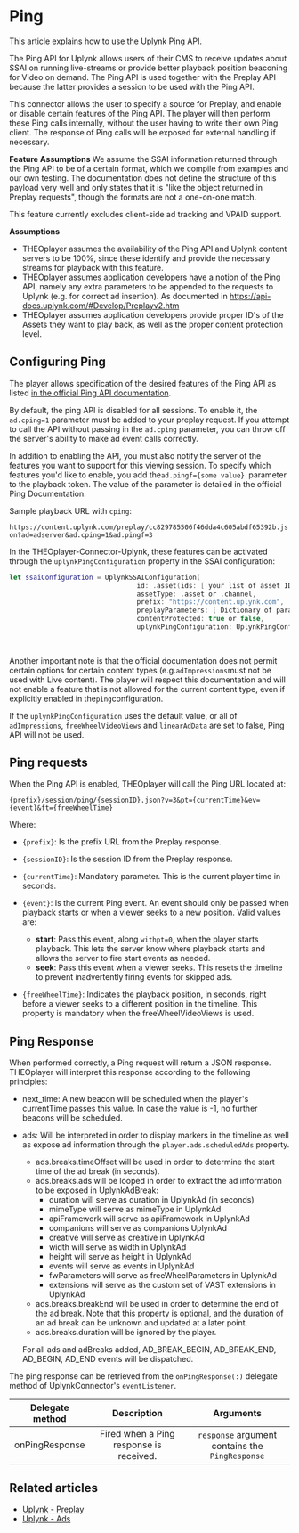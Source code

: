 # Ping

This article explains how to use the Uplynk Ping API.

The Ping API for Uplynk allows users of their CMS to receive updates about SSAI on running live-streams or provide better playback position beaconing for Video on demand. The Ping API is used together with the Preplay API because the latter provides a session to be used with the Ping API.

This connector allows the user to specify a source for Preplay, and enable or disable certain features of the Ping API. The player will then perform these Ping calls internally, without the user having to write their own Ping client. The response of Ping calls will be exposed for external handling if necessary.

**Feature Assumptions**
We assume the SSAI information returned through the Ping API to be of a certain format, which we compile from examples and our own testing. The documentation does not define the structure of this payload very well and only states that it is "like the object returned in Preplay requests", though the formats are not a one-on-one match.

This feature currently excludes client-side ad tracking and VPAID support.

**Assumptions**

- THEOplayer assumes the availability of the Ping API and Uplynk content servers to be 100%, since these identify and provide the necessary streams for playback with this feature.
- THEOplayer assumes application developers have a notion of the Ping API, namely any extra parameters to be appended to the requests to Uplynk (e.g. for correct ad insertion). As documented in https://api-docs.uplynk.com/#Develop/Preplayv2.htm
- THEOplayer assumes application developers provide proper ID's of the Assets they want to play back, as well as the proper content protection level.

## Configuring Ping

The player allows specification of the desired features of the Ping API as listed [in the official Ping API documentation](https://api-docs.uplynk.com/#Develop/Preplayv2.htm#Features).

By default, the ping API is disabled for all sessions. To enable it, the `ad.cping=1` parameter must be added to your preplay request. If you attempt to call the API without passing in the `ad.cping` parameter, you can throw off the server's ability to make ad event calls correctly.

In addition to enabling the API, you must also notify the server of the features you want to support for this viewing session. To specify which features you'd like to enable, you add the`ad.pingf={some value} `parameter to the playback token. The value of the parameter is detailed in the official Ping Documentation.

Sample playback URL with `cping`:

`https://content.uplynk.com/preplay/cc829785506f46dda4c605abdf65392b.json?ad=adserver&ad.cping=1&ad.pingf=3`

In the THEOplayer-Connector-Uplynk, these features can be activated through the `uplynkPingConfiguration` property in the SSAI configuration:

```swift
let ssaiConfiguration = UplynkSSAIConfiguration(
                                id: .asset(ids: [ your list of asset IDs]),
                                assetType: .asset or .channel,
                                prefix: "https://content.uplynk.com",
                                preplayParameters: [ Dictionary of parameters ]
                                contentProtected: true or false,
                                uplynkPingConfiguration: UplynkPingConfiguration(adImpressions: true or false, // Defaults to false
                                                                                 freeWheelVideoViews: true or false, // Defaults to false
                                                                                 linearAdData: true or false)) // Defaults to false
```

Another important note is that the official documentation does not permit certain options for certain content types (e.g.`adImpressions`must not be used with Live content). The player will respect this documentation and will not enable a feature that is not allowed for the current content type, even if explicitly enabled in the`ping`configuration.

If the `uplynkPingConfiguration` uses the default value, or all of `adImpressions`, `freeWheelVideoViews` and `linearAdData` are set to false, Ping API will not be used.

## Ping requests

When the Ping API is enabled, THEOplayer will call the Ping URL located at:

```
{prefix}/session/ping/{sessionID}.json?v=3&pt={currentTime}&ev={event}&ft={freeWheelTime}
```

Where:

- `{prefix}`: Is the prefix URL from the Preplay response.
- `{sessionID}`: Is the session ID from the Preplay response.
- `{currentTime}`: Mandatory parameter. This is the current player time in seconds.

- `{event}`: Is the current Ping event. An event should only be passed when playback starts or when a viewer seeks to a new position.
  Valid values are:

  - **start**: Pass this event, along `withpt=0`, when the player starts playback. This lets the server know where playback starts and allows the server to fire start events as needed.
  - **seek**: Pass this event when a viewer seeks. This resets the timeline to prevent inadvertently firing events for skipped ads.

- `{freeWheelTime}`: Indicates the playback position, in seconds, right before a viewer seeks to a different position in the timeline. This property is mandatory when the freeWheelVideoViews is used.

## Ping Response

When performed correctly, a Ping request will return a JSON response. THEOplayer will interpret this response according to the following principles:

- next_time: A new beacon will be scheduled when the player's currentTime passes this value. In case the value is -1, no further beacons will be scheduled.
- ads: Will be interpreted in order to display markers in the timeline as well as expose ad information through the `player.ads.scheduledAds` property.

  - ads.breaks.timeOffset will be used in order to determine the start time of the ad break (in seconds).
  - ads.breaks.ads will be looped in order to extract the ad information to be exposed in UplynkAdBreak:
    - duration will serve as duration in UplynkAd (in seconds)
    - mimeType will serve as mimeType in UplynkAd
    - apiFramework will serve as apiFramework in UplynkAd
    - companions will serve as companions UplynkAd
    - creative will serve as creative in UplynkAd
    - width will serve as width in UplynkAd
    - height will serve as height in UplynkAd
    - events will serve as events in UplynkAd
    - fwParameters will serve as freeWheelParameters in UplynkAd
    - extensions will serve as the custom set of VAST extensions in UplynkAd
  - ads.breaks.breakEnd will be used in order to determine the end of the ad break. Note that this property is optional, and the duration of an ad break can be unknown and updated at a later point.
  - ads.breaks.duration will be ignored by the player.

  For all ads and adBreaks added, AD_BREAK_BEGIN, AD_BREAK_END, AD_BEGIN, AD_END events will be dispatched.

The ping response can be retrieved from the `onPingResponse(:)` delegate method of UplynkConnector's `eventListener`.

| Delegate method |               Description               |                    Arguments                    |
| :-------------: | :-------------------------------------: | :---------------------------------------------: |
| onPingResponse  | Fired when a Ping response is received. | `response` argument contains the `PingResponse` |

## Related articles

- [Uplynk - Preplay](../docs/01-preplay.md)
- [Uplynk - Ads](../docs/02-ads.md)
